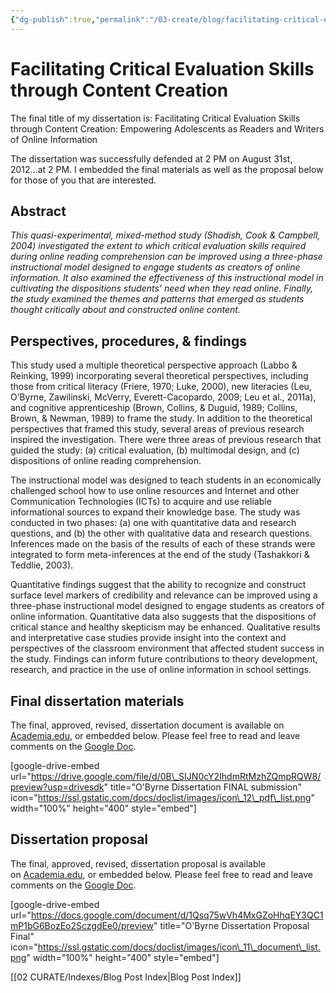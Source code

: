 ```yaml
---
{"dg-publish":true,"permalink":"/03-create/blog/facilitating-critical-evaluation-skills-through-content-creation/","title":"Facilitating Critical Evaluation Skills through Content Creation: Empowering Adolescents as Readers and Writers of Online Information","tags":["critical-literacy","new-literacies","online-content-construction"]}
---
```


# Facilitating Critical Evaluation Skills through Content Creation

The final title of my dissertation is: Facilitating Critical Evaluation Skills through Content Creation: Empowering Adolescents as Readers and Writers of Online Information 

The dissertation was successfully defended at 2 PM on August 31st, 2012...at 2 PM. I embedded the final materials as well as the proposal below for those of you that are interested.

## Abstract

_This quasi-experimental, mixed-method study (Shadish, Cook & Campbell, 2004) investigated the extent to which critical evaluation skills required during online reading comprehension can be improved using a three-phase instructional model designed to engage students as creators of online information. It also examined the effectiveness of this instructional model in cultivating the dispositions students’ need when they read online. Finally, the study examined the themes and patterns that emerged as students thought critically about and constructed online content._

## Perspectives, procedures, & findings

This study used a multiple theoretical perspective approach (Labbo & Reinking, 1999) incorporating several theoretical perspectives, including those from critical literacy (Friere, 1970; Luke, 2000), new literacies (Leu, O’Byrne, Zawilinski, McVerry, Everett-Cacopardo, 2009; Leu et al., 2011a), and cognitive apprenticeship (Brown, Collins, & Duguid, 1989; Collins, Brown, & Newman, 1989) to frame the study. In addition to the theoretical perspectives that framed this study, several areas of previous research inspired the investigation. There were three areas of previous research that guided the study: (a) critical evaluation, (b) multimodal design, and (c) dispositions of online reading comprehension.

The instructional model was designed to teach students in an economically challenged school how to use online resources and Internet and other Communication Technologies (ICTs) to acquire and use reliable informational sources to expand their knowledge base. The study was conducted in two phases: (a) one with quantitative data and research questions, and (b) the other with qualitative data and research questions. Inferences made on the basis of the results of each of these strands were integrated to form meta-inferences at the end of the study (Tashakkori & Teddlie, 2003).

Quantitative findings suggest that the ability to recognize and construct surface level markers of credibility and relevance can be improved using a three-phase instructional model designed to engage students as creators of online information. Quantitative data also suggests that the dispositions of critical stance and healthy skepticism may be enhanced. Qualitative results and interpretative case studies provide insight into the context and perspectives of the classroom environment that affected student success in the study. Findings can inform future contributions to theory development, research, and practice in the use of online information in school settings.

## Final dissertation materials

The final, approved, revised, dissertation document is available on [Academia.edu](https://www.academia.edu/1974482/Facilitating_Critical_Evaluation_Skills_through_Content_Creation_Empowering_Adolescents_as_Readers_and_Writers_of_Online_Information), or embedded below. Please feel free to read and leave comments on the [Google Doc](https://drive.google.com/file/d/0B_SIJN0cY2IhdmRtMzhZQmpRQW8/edit?usp=sharing).

\[google-drive-embed url="https://drive.google.com/file/d/0B\_SIJN0cY2IhdmRtMzhZQmpRQW8/preview?usp=drivesdk" title="O'Byrne Dissertation FINAL submission" icon="https://ssl.gstatic.com/docs/doclist/images/icon\_12\_pdf\_list.png" width="100%" height="400" style="embed"\]

## Dissertation proposal

The final, approved, revised, dissertation proposal is available on [Academia.edu](http://www.scribd.com/doc/30954744/Facilitating-critical-evaluation-skills-through-content-creation-Empowering-Adolescents-as-readers-and-writers-of-online-information), or embedded below. Please feel free to read and leave comments on the [Google Doc](https://docs.google.com/document/d/1Qsq75wVh4MxGZoHhqEY3QC1mP1bG6BozEo2SczgdEe0/edit?usp=sharing).

\[google-drive-embed url="https://docs.google.com/document/d/1Qsq75wVh4MxGZoHhqEY3QC1mP1bG6BozEo2SczgdEe0/preview" title="O'Byrne Dissertation Proposal Final" icon="https://ssl.gstatic.com/docs/doclist/images/icon\_11\_document\_list.png" width="100%" height="400" style="embed"\]

[[02 CURATE/Indexes/Blog Post Index\|Blog Post Index]]